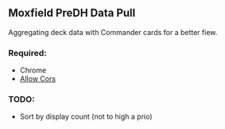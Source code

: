 ## Moxfield PreDH Data Pull
Aggregating deck data with Commander cards for a better fiew.

### Required:
* Chrome
* [Allow Cors](https://mybrowseraddon.com/access-control-allow-origin.html)

### TODO:
- Sort by display count (not to high a prio)
